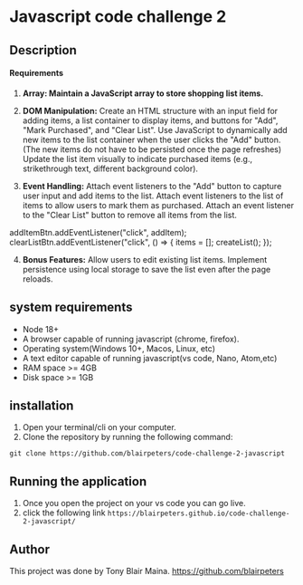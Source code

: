 # Javascript code challenge 2

## Description

#### Requirements

1. **Array: Maintain a JavaScript array to store shopping list items.**

2. **DOM Manipulation:**
   Create an HTML structure with an input field for adding items, a list container to display items, and buttons for "Add", "Mark Purchased", and "Clear List".
   Use JavaScript to dynamically add new items to the list container when the user clicks the "Add" button. (The new items do not have to be persisted once the page refreshes)
   Update the list item visually to indicate purchased items (e.g., strikethrough text, different background color).

3. **Event Handling:**
   Attach event listeners to the "Add" button to capture user input and add items to the list.
   Attach event listeners to the list of items to allow users to mark them as purchased.
   Attach an event listener to the "Clear List" button to remove all items from the list.

addItemBtn.addEventListener("click", addItem);
clearListBtn.addEventListener("click", () => {
items = [];
createList();
});

4. **Bonus Features:**
   Allow users to edit existing list items.
   Implement persistence using local storage to save the list even after the page reloads.

## system requirements

- Node 18+
- A browser capable of running javascript (chrome, firefox).
- Operating system(Windows 10+, Macos, Linux, etc)
- A text editor capable of running javascript(vs code, Nano, Atom,etc)
- RAM space >= 4GB
- Disk space >= 1GB

## installation

1. Open your terminal/cli on your computer.
2. Clone the repository by running the following command:

`git clone https://github.com/blairpeters/code-challenge-2-javascript`

## Running the application

1. Once you open the project on your vs code you can go live.
2. click the following link `https://blairpeters.github.io/code-challenge-2-javascript/`

## Author

This project was done by Tony Blair Maina.
https://github.com/blairpeters
